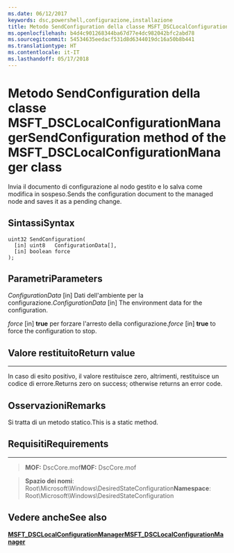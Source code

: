 ```yaml
---
ms.date: 06/12/2017
keywords: dsc,powershell,configurazione,installazione
title: Metodo SendConfiguration della classe MSFT_DSCLocalConfigurationManager
ms.openlocfilehash: b4d4c901268344ba67d77e4dc982042bfc2abd78
ms.sourcegitcommit: 54534635eedacf531d8d6344019dc16a50b8b441
ms.translationtype: HT
ms.contentlocale: it-IT
ms.lasthandoff: 05/17/2018
---
```

# <a name="sendconfiguration-method-of-the-msftdsclocalconfigurationmanager-class"></a><span data-ttu-id="d9b09-103">Metodo SendConfiguration della classe MSFT_DSCLocalConfigurationManager</span><span class="sxs-lookup"><span data-stu-id="d9b09-103">SendConfiguration method of the MSFT_DSCLocalConfigurationManager class</span></span>

<span data-ttu-id="d9b09-104">Invia il documento di configurazione al nodo gestito e lo salva come modifica in sospeso.</span><span class="sxs-lookup"><span data-stu-id="d9b09-104">Sends the configuration document to the managed node and saves it as a pending change.</span></span>

<a name="syntax"></a><span data-ttu-id="d9b09-105">Sintassi</span><span class="sxs-lookup"><span data-stu-id="d9b09-105">Syntax</span></span>
------

```mof
uint32 SendConfiguration(
  [in] uint8   ConfigurationData[],
  [in] boolean force
);
```

<a name="parameters"></a><span data-ttu-id="d9b09-106">Parametri</span><span class="sxs-lookup"><span data-stu-id="d9b09-106">Parameters</span></span>
----------

<span data-ttu-id="d9b09-107">*ConfigurationData* \[in\] Dati dell'ambiente per la configurazione.</span><span class="sxs-lookup"><span data-stu-id="d9b09-107">*ConfigurationData* \[in\] The environment data for the configuration.</span></span>

<span data-ttu-id="d9b09-108">*force* \[in\] **true** per forzare l'arresto della configurazione.</span><span class="sxs-lookup"><span data-stu-id="d9b09-108">*force* \[in\] **true** to force the configuration to stop.</span></span>

## <a name="return-value"></a><span data-ttu-id="d9b09-109">Valore restituito</span><span class="sxs-lookup"><span data-stu-id="d9b09-109">Return value</span></span>
------------

<span data-ttu-id="d9b09-110">In caso di esito positivo, il valore restituisce zero, altrimenti, restituisce un codice di errore.</span><span class="sxs-lookup"><span data-stu-id="d9b09-110">Returns zero on success; otherwise returns an error code.</span></span>

## <a name="remarks"></a><span data-ttu-id="d9b09-111">Osservazioni</span><span class="sxs-lookup"><span data-stu-id="d9b09-111">Remarks</span></span>

<span data-ttu-id="d9b09-112">Si tratta di un metodo statico.</span><span class="sxs-lookup"><span data-stu-id="d9b09-112">This is a static method.</span></span>

## <a name="requirements"></a><span data-ttu-id="d9b09-113">Requisiti</span><span class="sxs-lookup"><span data-stu-id="d9b09-113">Requirements</span></span>
------------
><span data-ttu-id="d9b09-114">**MOF:** DscCore.mof</span><span class="sxs-lookup"><span data-stu-id="d9b09-114">**MOF:** DscCore.mof</span></span>

><span data-ttu-id="d9b09-115">**Spazio dei nomi**: Root\Microsoft\Windows\DesiredStateConfiguration</span><span class="sxs-lookup"><span data-stu-id="d9b09-115">**Namespace**: Root\Microsoft\Windows\DesiredStateConfiguration</span></span>


## <a name="see-also"></a><span data-ttu-id="d9b09-116">Vedere anche</span><span class="sxs-lookup"><span data-stu-id="d9b09-116">See also</span></span>


[<span data-ttu-id="d9b09-117">**MSFT_DSCLocalConfigurationManager**</span><span class="sxs-lookup"><span data-stu-id="d9b09-117">**MSFT_DSCLocalConfigurationManager**</span></span>](msft-dsclocalconfigurationmanager.md)